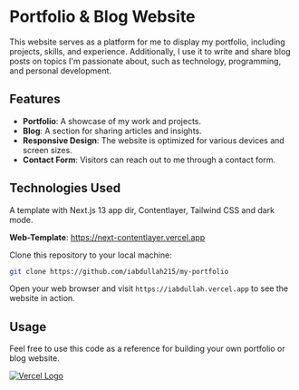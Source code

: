# Portfolio & Blog Website

This website serves as a platform for me to display my portfolio, including projects, skills, and experience. Additionally, I use it to write and share blog posts on topics I'm passionate about, such as technology, programming, and personal development.

## Features

- **Portfolio**: A showcase of my work and projects.
- **Blog**: A section for sharing articles and insights.
- **Responsive Design**: The website is optimized for various devices and screen sizes.
- **Contact Form**: Visitors can reach out to me through a contact form.

## Technologies Used

A template with Next.js 13 app dir, Contentlayer, Tailwind CSS and dark mode.

**Web-Template**: https://next-contentlayer.vercel.app

Clone this repository to your local machine:

```bash
git clone https://github.com/iabdullah215/my-portfolio
```

Open your web browser and visit `https://iabdullah.vercel.app` to see the website in action.

## Usage

Feel free to use this code as a reference for building your own portfolio or blog website.


[![Vercel Logo](/static/images/vercel.png)](https://vercel.com/templates/next.js/nextjs-contentlayer)
